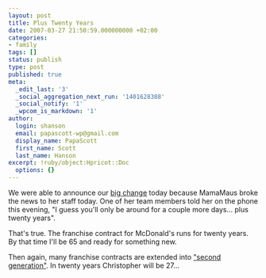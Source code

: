 ```yaml
---
layout: post
title: Plus Twenty Years
date: 2007-03-27 21:50:59.000000000 +02:00
categories:
- family
tags: []
status: publish
type: post
published: true
meta:
  _edit_last: '3'
  _social_aggregation_next_run: '1401628388'
  _social_notify: '1'
  _wpcom_is_markdown: '1'
author:
  login: shanson
  email: papascott-wp@gmail.com
  display_name: PapaScott
  first_name: Scott
  last_name: Hanson
excerpt: !ruby/object:Hpricot::Doc
  options: {}
---
```

<p>We were able to announce our <a href="http://www.papascott.de/archives/2007/03/27/bricks-and-mortar/">big change</a> today because MamaMaus broke the news to her staff today. One of her team members told her on the phone this evening, "I guess you'll only be around for a couple more days... plus twenty years".</p>
<p>That's true. The franchise contract for McDonald's runs for twenty years. By that time I'll be 65 and ready for something new.</p>
<p>Then again, many franchise contracts are extended into <a href="http://www.bizjournals.com/columbus/stories/2007/03/19/focus2.html?b=1174276800%5E1432966">"second generation"</a>. In twenty years Christopher will be 27...</p>
